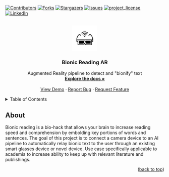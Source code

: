 <!-- Improved compatibility of back to top link: See: https://github.com/othneildrew/Best-README-Template/pull/73 -->
<a id="readme-top"></a>
<!--
*** Thanks for checking out the Best-README-Template. If you have a suggestion
*** that would make this better, please fork the repo and create a pull request
*** or simply open an issue with the tag "enhancement".
*** Don't forget to give the project a star!
*** Thanks again! Now go create something AMAZING! :D
-->



<!-- PROJECT SHIELDS -->
<!--
*** I'm using markdown "reference style" links for readability.
*** Reference links are enclosed in brackets [ ] instead of parentheses ( ).
*** See the bottom of this document for the declaration of the reference variables
*** for contributors-url, forks-url, etc. This is an optional, concise syntax you may use.
*** https://www.markdownguide.org/basic-syntax/#reference-style-links
-->
[![Contributors][contributors-shield]][contributors-url]
[![Forks][forks-shield]][forks-url]
[![Stargazers][stars-shield]][stars-url]
[![Issues][issues-shield]][issues-url]
[![project_license][license-shield]][license-url]
[![LinkedIn][linkedin-shield]][linkedin-url]



<!-- PROJECT LOGO -->
<br />
<div align="center">
  <a href="https://github.com/tristanbrideweser/bionic-reading-ar">
    <img src="img/smart_glasses.jpg" alt="Logo" width="80" height="80">
  </a>

<h3 align="center">Bionic Reading AR</h3>

  <p align="center">
    Augmented Reality pipeline to detect and "bionify" text
    <br />
    <a href="https://github.com/tristanbrideweser/bionic-reading-ar/tree/main#"><strong>Explore the docs »</strong></a>
    <br />
    <br />
    <a href="https://github.com/tristanbrideweser/bionic-reading-ar/tree/main#">View Demo</a>
    &middot;
    <a href="https://github.com/tristanbrideweser/bionic-reading-ar/tree/main#/issues/new?labels=bug&template=bug-report---.md">Report Bug</a>
    &middot;
    <a href="https://github.com/tristanbrideweser/bionic-reading-ar/tree/main#/issues/new?labels=enhancement&template=feature-request---.md">Request Feature</a>
  </p>
</div>



<!-- TABLE OF CONTENTS -->
<details>
  <summary>Table of Contents</summary>
  <ol>
    <li>
      <a href="#about-the-project">About The Project</a>
      <ul>
        <li><a href="#built-with">Built With</a></li>
      </ul>
    </li>
    <li>
      <a href="#getting-started">Getting Started</a>
      <ul>
        <li><a href="#prerequisites">Prerequisites</a></li>
        <li><a href="#installation">Installation</a></li>
      </ul>
    </li>
    <li><a href="#usage">Usage</a></li>
    <li><a href="#roadmap">Roadmap</a></li>
    <li><a href="#contributing">Contributing</a></li>
    <li><a href="#license">License</a></li>
    <li><a href="#contact">Contact</a></li>
    <li><a href="#acknowledgments">Acknowledgments</a></li>
  </ol>
</details>



<!-- ABOUT THE PROJECT -->
## About
Bionic reading is a bio-hack that allows your brain to increase reading speed and comprehension by embolding key portions of words and sentences. The goal of this project is to connect a camera device to an AI pipeline to automatically relay bionic text to the user through an existing smart glasses device or novel device. Use case specifically applicable to academia to increase ability to keep up with relevant literature and publishings. 

<p align="right">(<a href="#readme-top">back to top</a>)</p>

<!--
GETTING STARTED 
## Getting Started

This is an example of how you may give instructions on setting up your project locally.
To get a local copy up and running follow these simple example steps.

### Prerequisites

This is an example of how to list things you need to use the software and how to install them.
* npm
  ```sh
  npm install npm@latest -g
  ```

### Installation

1. Get a free API Key at [https://example.com](https://example.com)
2. Clone the repo
   ```sh
   git clone https://github.com/tristanbrideweser/bionic-reading-ar/tree/main#.git
   ```
3. Install NPM packages
   ```sh
   npm install
   ```
4. Enter your API in `config.js`
   ```js
   const API_KEY = 'ENTER YOUR API';
   ```
5. Change git remote url to avoid accidental pushes to base project
   ```sh
   git remote set-url origin github_username/repo_name
   git remote -v # confirm the changes
   ```

<p align="right">(<a href="#readme-top">back to top</a>)</p>



## Usage

Use this space to show useful examples of how a project can be used. Additional screenshots, code examples and demos work well in this space. You may also link to more resources.

_For more examples, please refer to the [Documentation](https://example.com)_

<p align="right">(<a href="#readme-top">back to top</a>)</p>


## Roadmap

- [ ] Feature 1
- [ ] Feature 2
- [ ] Feature 3
    - [ ] Nested Feature

See the [open issues](https://github.com/tristanbrideweser/bionic-reading-ar/tree/main#/issues) for a full list of proposed features (and known issues).

<p align="right">(<a href="#readme-top">back to top</a>)</p>

## License

Distributed under the project_license. See `LICENSE.txt` for more information.

<p align="right">(<a href="#readme-top">back to top</a>)</p>


## Contact

Your Name - [@twitter_handle](https://twitter.com/twitter_handle) - email@email_client.com

Project Link: [https://github.com/tristanbrideweser/bionic-reading-ar/tree/main#](https://github.com/tristanbrideweser/bionic-reading-ar/tree/main#)

<p align="right">(<a href="#readme-top">back to top</a>)</p>



## Acknowledgments

* []()
* []()
* []()

<p align="right">(<a href="#readme-top">back to top</a>)</p>
-->


<!-- MARKDOWN LINKS & IMAGES -->
<!-- https://www.markdownguide.org/basic-syntax/#reference-style-links -->
[contributors-shield]: https://img.shields.io/github/contributors/github_username/repo_name.svg?style=for-the-badge
[contributors-url]: https://github.com/tristanbrideweser/bionic-reading-ar/tree/main#/graphs/contributors
[forks-shield]: https://img.shields.io/github/forks/github_username/repo_name.svg?style=for-the-badge
[forks-url]: https://github.com/tristanbrideweser/bionic-reading-ar/tree/main#/network/members
[stars-shield]: https://img.shields.io/github/stars/github_username/repo_name.svg?style=for-the-badge
[stars-url]: https://github.com/tristanbrideweser/bionic-reading-ar/tree/main#/stargazers
[issues-shield]: https://img.shields.io/github/issues/github_username/repo_name.svg?style=for-the-badge
[issues-url]: https://github.com/tristanbrideweser/bionic-reading-ar/tree/main#/issues
[license-shield]: https://img.shields.io/github/license/github_username/repo_name.svg?style=for-the-badge
[license-url]: https://github.com/tristanbrideweser/bionic-reading-ar/tree/main#/blob/master/LICENSE.txt
[linkedin-shield]: https://img.shields.io/badge/-LinkedIn-black.svg?style=for-the-badge&logo=linkedin&colorB=555
[linkedin-url]: https://linkedin.com/in/linkedin_username
[product-screenshot]: images/screenshot.png
<!-- Shields.io badges. You can a comprehensive list with many more badges at: https://github.com/inttter/md-badges -->
[Next.js]: https://img.shields.io/badge/next.js-000000?style=for-the-badge&logo=nextdotjs&logoColor=white
[Next-url]: https://nextjs.org/
[React.js]: https://img.shields.io/badge/React-20232A?style=for-the-badge&logo=react&logoColor=61DAFB
[React-url]: https://reactjs.org/
[Vue.js]: https://img.shields.io/badge/Vue.js-35495E?style=for-the-badge&logo=vuedotjs&logoColor=4FC08D
[Vue-url]: https://vuejs.org/
[Angular.io]: https://img.shields.io/badge/Angular-DD0031?style=for-the-badge&logo=angular&logoColor=white
[Angular-url]: https://angular.io/
[Svelte.dev]: https://img.shields.io/badge/Svelte-4A4A55?style=for-the-badge&logo=svelte&logoColor=FF3E00
[Svelte-url]: https://svelte.dev/
[Laravel.com]: https://img.shields.io/badge/Laravel-FF2D20?style=for-the-badge&logo=laravel&logoColor=white
[Laravel-url]: https://laravel.com
[Bootstrap.com]: https://img.shields.io/badge/Bootstrap-563D7C?style=for-the-badge&logo=bootstrap&logoColor=white
[Bootstrap-url]: https://getbootstrap.com
[JQuery.com]: https://img.shields.io/badge/jQuery-0769AD?style=for-the-badge&logo=jquery&logoColor=white
[JQuery-url]: https://jquery.com 
